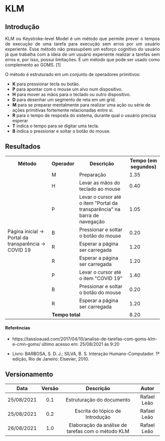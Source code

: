 # KLM

## Introdução

<p align = "justify">
KLM ou Keystroke-level Model é um método que permite prever o tempos de execução de uma tarefa para execução sem erros por um usuário experiente. Esse método não pressupõem um esforço cognitivo do usuário já que trabalha com a ideia de um usuário experiente realizar a tarefas sem erros e, por isso, possui limitações. É um método que pode ser usado como complemento ao GOMS. [1]
</p>

<p align = "justify">
O método é estruturado em um conjunto de operadores primitivos:
</p>

<p align = "justify">
  <ul>
    <li><b>K</b> para pressionar tecla ou botão.</li>
    <li><b>P</b> para apontar com o mouse um alvo num dispositivo.</li>
    <li><b>H</b> para mover as mãos para o teclado ou outro dispositivo.</li>
    <li><b>D</b> para desenhar um segmento de reta em um grid.</li>
    <li><b>M</b> para se preparar mentalmente para realizar uma ação ou série de ações primitivas fortemente relacionadas entre si.</li>
    <li><b>R</b> para o tempo de resposta do sistema, durante qual o usuário precisa esperar</li>
    <li><b>T</b> indica o tempo para se digitar uma tecla.</li>
    <li><b>B</b> indica o pressionar e soltar o botão do mouse.</li>
  </ul>
</p>

## Resultados

<table style="width:100%">
  <tr>
    <th>Método</th>
    <th>Operador</th>
    <th>Descrição</th>
    <th>Tempo (em segundos)</th>
  </tr>
  <tr>
    <td rowspan=9 >Página inicial -> Portal da transparência -> COVID 19</td>
    <td>M</td>
    <td>Preparação</td>
    <td>1.35</td>
  </tr>
  <tr>
    <td>H</td>
    <td>Levar as mãos do teclado ao mouse</td>
    <td>0.40</td>
  </tr>
  <tr>
    <td>P</td>
    <td>Levar o cursor até o item "Portal da transparência" na barra de navegação</td>
    <td>1.05</td>
  </tr>
  <tr>
    <td>B</td>
    <td>Pressionar e soltar o botão do mouse</td>
    <td>0.20</td>
  </tr>
  <tr>
    <td>R</td>
    <td>Esperar a página ser carregada</td>
    <td>1.20</td>
  </tr>
  <tr>
    <td>R</td>
    <td>Esperar a página ser carregada</td>
    <td>1.20</td>
  </tr>
  <tr>
    <td>P</td>
    <td>Levar o cursor até o item "COVID 19"</td>
    <td>1.40</td>
  </tr>
  <tr>
    <td>B</td>
    <td>Pressionar e soltar o botão do mouse</td>
    <td>0.20</td>
  </tr>
  <tr>
    <td>R</td>
    <td>Esperar a página ser carregada</td>
    <td>1.20</td>
  </tr>
  <tr>
    <td style="text-align: center;" colspan=3><b>Tempo total</b></td>
    <td>8.20</td>
  </tr>
</table>

#### Referências

<div><p align = "justify">
  <ul>  
    <li>https://tassioauad.com/2017/04/10/analise-de-tarefas-com-goms-klm-e-cmn-goms/ último acesso em: 25/08/2021 às 9:20</li>
  </ul>

  <ul>  
    <li>Livro: BARBOSA, S. D. J.; SILVA, B. S. Interação Humano-Computador. 1ª edição, Rio de Janeiro: Elsevier, 2010.</li>
  </ul>
</p>
</div>

## Versionamento

|    Data    | Versão |                     Descrição                     |    Autor    |
| :--------: | :----: | :-----------------------------------------------: | :---------: |
| 25/08/2021 |  0.1   |             Estruturação do documento             | Rafael Leão |
| 25/08/2021 |  0.2   |          Escrita do tópico de Introdução          | Rafael Leão |
| 26/08/2021 |  1.0   | Elaboração da análise de tarefas com o método KLM | Rafael Leão |
